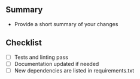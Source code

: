 ## Summary
- Provide a short summary of your changes

## Checklist
- [ ] Tests and linting pass
- [ ] Documentation updated if needed
- [ ] New dependencies are listed in requirements.txt

